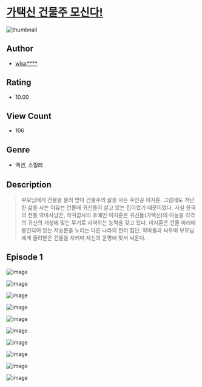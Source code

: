 # [가택신 건물주 모신다!](https://comic.naver.com/challenge/list?titleId=811327)
![thumbnail](https://image-comic.pstatic.net/user_contents_data/challenge_comic/2023/05/25/307044/upload_4121463679200158520_480x623.jpeg)

## Author
- [wlsx****](https://comic.naver.com/artistTitle?id=307044)

## Rating
- 10.00

## View Count
- 106

## Genre
- 액션, 스릴러

## Description
> 부모님에게 건물을 물려 받아 건물주의 삶을 사는 주인공 이지훈. 그럼에도 가난한 삶을 사는 이유는 건물에 귀신들이 살고 있는 집이었기 때문이었다. 사실 한국의 전통 악마사냥꾼, 착귀갑사의 후예인 이지훈은 귀신들(가택신)의 이능을 각각의 귀신의 개성에 맞는 무기로 사역하는 능력을 갖고 있다. 이지훈은 건물 아래에 봉인되어 있는 저승문을 노리는 다른 나라의 헌터 집단, 악마들과 싸우며 부모님에게 물려받은 건물을 지키며 자신의 운명에 맞서 싸운다.


## Episode 1
![image](https://image-comic.pstatic.net/user_contents_data/challenge_comic/2023/05/25/307044/upload_7363777063334066227.jpeg)

![image](https://image-comic.pstatic.net/user_contents_data/challenge_comic/2023/05/25/307044/upload_7234532963381688628.jpeg)

![image](https://image-comic.pstatic.net/user_contents_data/challenge_comic/2023/05/25/307044/upload_3846980307800766821.jpeg)

![image](https://image-comic.pstatic.net/user_contents_data/challenge_comic/2023/05/25/307044/upload_3762532304441914418.jpeg)

![image](https://image-comic.pstatic.net/user_contents_data/challenge_comic/2023/05/25/307044/upload_4121976068795543652.jpeg)

![image](https://image-comic.pstatic.net/user_contents_data/challenge_comic/2023/05/25/307044/upload_3762535594420615476.jpeg)

![image](https://image-comic.pstatic.net/user_contents_data/challenge_comic/2023/05/25/307044/upload_7220170914815619634.jpeg)

![image](https://image-comic.pstatic.net/user_contents_data/challenge_comic/2023/05/25/307044/upload_4122257530836825907.jpeg)

![image](https://image-comic.pstatic.net/user_contents_data/challenge_comic/2023/05/25/307044/upload_7075218126532916324.jpeg)

![image](https://image-comic.pstatic.net/user_contents_data/challenge_comic/2023/05/25/307044/upload_3559587746758799668.jpeg)
